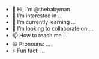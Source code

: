 - 👋 Hi, I’m @thebabyman
- 👀 I’m interested in ...
- 🌱 I’m currently learning ...
- 💞️ I’m looking to collaborate on ...
- 📫 How to reach me ...
- 😄 Pronouns: ...
- ⚡ Fun fact: ...

<!---
thebabyman/thebabyman is a ✨ special ✨ repository because its `README.md` (this file) appears on your GitHub profile.
You can click the Preview link to take a look at your changes.
--->
